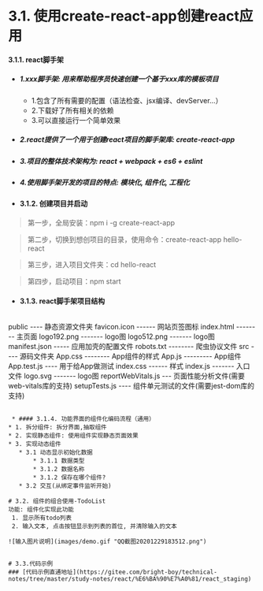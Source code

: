 #
# 3.1. 使用create-react-app创建react应用

#### 3.1.1. react脚手架
 * ##### 1.xxx脚手架: 用来帮助程序员快速创建一个基于xxx库的模板项目
    * 1.包含了所有需要的配置（语法检查、jsx编译、devServer…）
    * 2.下载好了所有相关的依赖
    * 3.可以直接运行一个简单效果
 * ##### 2.react提供了一个用于创建react项目的脚手架库: create-react-app
 * ##### 3.项目的整体技术架构为:  react + webpack + es6 + eslint
 * ##### 4.使用脚手架开发的项目的特点: 模块化, 组件化, 工程化

 * #### 3.1.2. 创建项目并启动

> 第一步，全局安装：npm i -g create-react-app

> 第二步，切换到想创项目的目录，使用命令：create-react-app hello-react

> 第三步，进入项目文件夹：cd hello-react

> 第四步，启动项目：npm start

 * #### 3.1.3. react脚手架项目结构
 > ```
public ---- 静态资源文件夹
		favicon.icon ------ 网站页签图标
		index.html -------- 主页面
		logo192.png ------- logo图
		logo512.png ------- logo图
		manifest.json ----- 应用加壳的配置文件
		robots.txt -------- 爬虫协议文件
src ---- 源码文件夹
		App.css -------- App组件的样式
		App.js --------- App组件
		App.test.js ---- 用于给App做测试
		index.css ------ 样式
		index.js ------- 入口文件
		logo.svg ------- logo图
		reportWebVitals.js
			--- 页面性能分析文件(需要web-vitals库的支持)
		setupTests.js
			---- 组件单元测试的文件(需要jest-dom库的支持)
 ```

  * #### 3.1.4. 功能界面的组件化编码流程（通用）
* 1. 拆分组件: 拆分界面,抽取组件
* 2. 实现静态组件: 使用组件实现静态页面效果
* 3. 实现动态组件
    * 3.1 动态显示初始化数据
        * 3.1.1 数据类型
        * 3.1.2 数据名称
        * 3.1.2 保存在哪个组件?
    * 3.2 交互(从绑定事件监听开始)

# 3.2. 组件的组合使用-TodoList 
功能: 组件化实现此功能
  1. 显示所有todo列表
  2. 输入文本, 点击按钮显示到列表的首位, 并清除输入的文本

![输入图片说明](images/demo.gif "QQ截图20201229183512.png")


# 3.3.代码示例
### [代码示例直通地址](https://gitee.com/bright-boy/technical-notes/tree/master/study-notes/react/%E6%BA%90%E7%A0%81/react_staging)